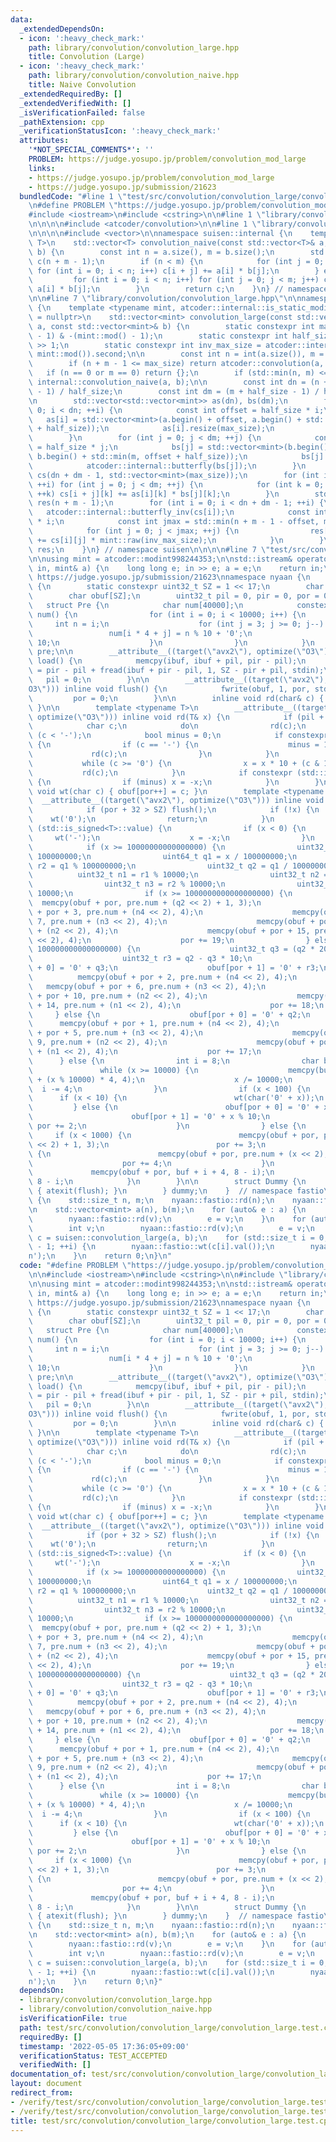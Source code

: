 ```yaml
---
data:
  _extendedDependsOn:
  - icon: ':heavy_check_mark:'
    path: library/convolution/convolution_large.hpp
    title: Convolution (Large)
  - icon: ':heavy_check_mark:'
    path: library/convolution/convolution_naive.hpp
    title: Naive Convolution
  _extendedRequiredBy: []
  _extendedVerifiedWith: []
  _isVerificationFailed: false
  _pathExtension: cpp
  _verificationStatusIcon: ':heavy_check_mark:'
  attributes:
    '*NOT_SPECIAL_COMMENTS*': ''
    PROBLEM: https://judge.yosupo.jp/problem/convolution_mod_large
    links:
    - https://judge.yosupo.jp/problem/convolution_mod_large
    - https://judge.yosupo.jp/submission/21623
  bundledCode: "#line 1 \"test/src/convolution/convolution_large/convolution_large.test.cpp\"\
    \n#define PROBLEM \"https://judge.yosupo.jp/problem/convolution_mod_large\"\n\n\
    #include <iostream>\n#include <cstring>\n\n#line 1 \"library/convolution/convolution_large.hpp\"\
    \n\n\n\n#include <atcoder/convolution>\n\n#line 1 \"library/convolution/convolution_naive.hpp\"\
    \n\n\n\n#include <vector>\n\nnamespace suisen::internal {\n    template <typename\
    \ T>\n    std::vector<T> convolution_naive(const std::vector<T>& a, const std::vector<T>&\
    \ b) {\n        const int n = a.size(), m = b.size();\n        std::vector<T>\
    \ c(n + m - 1);\n        if (n < m) {\n            for (int j = 0; j < m; j++)\
    \ for (int i = 0; i < n; i++) c[i + j] += a[i] * b[j];\n        } else {\n   \
    \         for (int i = 0; i < n; i++) for (int j = 0; j < m; j++) c[i + j] +=\
    \ a[i] * b[j];\n        }\n        return c;\n    }\n} // namespace suisen\n\n\
    \n\n#line 7 \"library/convolution/convolution_large.hpp\"\n\nnamespace suisen\
    \ {\n    template <typename mint, atcoder::internal::is_static_modint_t<mint>*\
    \ = nullptr>\n    std::vector<mint> convolution_large(const std::vector<mint>&\
    \ a, const std::vector<mint>& b) {\n        static constexpr int max_size = (mint::mod()\
    \ - 1) & -(mint::mod() - 1);\n        static constexpr int half_size = max_size\
    \ >> 1;\n        static constexpr int inv_max_size = atcoder::internal::inv_gcd(max_size,\
    \ mint::mod()).second;\n\n        const int n = int(a.size()), m = int(b.size());\n\
    \        if (n + m - 1 <= max_size) return atcoder::convolution(a, b);\n     \
    \   if (n == 0 or m == 0) return {};\n        if (std::min(n, m) <= 60) return\
    \ internal::convolution_naive(a, b);\n\n        const int dn = (n + half_size\
    \ - 1) / half_size;\n        const int dm = (m + half_size - 1) / half_size;\n\
    \n        std::vector<std::vector<mint>> as(dn), bs(dm);\n        for (int i =\
    \ 0; i < dn; ++i) {\n            const int offset = half_size * i;\n         \
    \   as[i] = std::vector<mint>(a.begin() + offset, a.begin() + std::min(n, offset\
    \ + half_size));\n            as[i].resize(max_size);\n            atcoder::internal::butterfly(as[i]);\n\
    \        }\n        for (int j = 0; j < dm; ++j) {\n            const int offset\
    \ = half_size * j;\n            bs[j] = std::vector<mint>(b.begin() + offset,\
    \ b.begin() + std::min(m, offset + half_size));\n            bs[j].resize(max_size);\n\
    \            atcoder::internal::butterfly(bs[j]);\n        }\n        std::vector<std::vector<mint>>\
    \ cs(dn + dm - 1, std::vector<mint>(max_size));\n        for (int i = 0; i < dn;\
    \ ++i) for (int j = 0; j < dm; ++j) {\n            for (int k = 0; k < max_size;\
    \ ++k) cs[i + j][k] += as[i][k] * bs[j][k];\n        }\n        std::vector<mint>\
    \ res(n + m - 1);\n        for (int i = 0; i < dn + dm - 1; ++i) {\n         \
    \   atcoder::internal::butterfly_inv(cs[i]);\n            const int offset = half_size\
    \ * i;\n            const int jmax = std::min(n + m - 1 - offset, max_size);\n\
    \            for (int j = 0; j < jmax; ++j) {\n                res[offset + j]\
    \ += cs[i][j] * mint::raw(inv_max_size);\n            }\n        }\n        return\
    \ res;\n    }\n} // namespace suisen\n\n\n\n#line 7 \"test/src/convolution/convolution_large/convolution_large.test.cpp\"\
    \n\nusing mint = atcoder::modint998244353;\n\nstd::istream& operator>>(std::istream&\
    \ in, mint& a) {\n    long long e; in >> e; a = e;\n    return in;\n}\n\n// from\
    \ https://judge.yosupo.jp/submission/21623\nnamespace nyaan {\n    namespace fastio\
    \ {\n        static constexpr uint32_t SZ = 1 << 17;\n        char ibuf[SZ];\n\
    \        char obuf[SZ];\n        uint32_t pil = 0, pir = 0, por = 0;\n\n     \
    \   struct Pre {\n            char num[40000];\n            constexpr Pre() :\
    \ num() {\n                for (int i = 0; i < 10000; i++) {\n               \
    \     int n = i;\n                    for (int j = 3; j >= 0; j--) {\n       \
    \                 num[i * 4 + j] = n % 10 + '0';\n                        n /=\
    \ 10;\n                    }\n                }\n            }\n        } constexpr\
    \ pre;\n\n        __attribute__((target(\"avx2\"), optimize(\"O3\"))) inline void\
    \ load() {\n            memcpy(ibuf, ibuf + pil, pir - pil);\n            pir\
    \ = pir - pil + fread(ibuf + pir - pil, 1, SZ - pir + pil, stdin);\n         \
    \   pil = 0;\n        }\n\n        __attribute__((target(\"avx2\"), optimize(\"\
    O3\"))) inline void flush() {\n            fwrite(obuf, 1, por, stdout);\n   \
    \         por = 0;\n        }\n\n        inline void rd(char& c) { c = ibuf[pil++];\
    \ }\n\n        template <typename T>\n        __attribute__((target(\"avx2\"),\
    \ optimize(\"O3\"))) inline void rd(T& x) {\n            if (pil + 32 > pir) load();\n\
    \            char c;\n            do\n                rd(c);\n            while\
    \ (c < '-');\n            bool minus = 0;\n            if constexpr (std::is_signed<T>::value)\
    \ {\n                if (c == '-') {\n                    minus = 1;\n       \
    \             rd(c);\n                }\n            }\n            x = 0;\n \
    \           while (c >= '0') {\n                x = x * 10 + (c & 15);\n     \
    \           rd(c);\n            }\n            if constexpr (std::is_signed<T>::value)\
    \ {\n                if (minus) x = -x;\n            }\n        }\n\n        inline\
    \ void wt(char c) { obuf[por++] = c; }\n        template <typename T>\n      \
    \  __attribute__((target(\"avx2\"), optimize(\"O3\"))) inline void wt(T x) {\n\
    \            if (por + 32 > SZ) flush();\n            if (!x) {\n            \
    \    wt('0');\n                return;\n            }\n            if constexpr\
    \ (std::is_signed<T>::value) {\n                if (x < 0) {\n               \
    \     wt('-');\n                    x = -x;\n                }\n            }\n\
    \            if (x >= 10000000000000000) {\n                uint32_t r1 = x %\
    \ 100000000;\n                uint64_t q1 = x / 100000000;\n                uint32_t\
    \ r2 = q1 % 100000000;\n                uint32_t q2 = q1 / 100000000;\n      \
    \          uint32_t n1 = r1 % 10000;\n                uint32_t n2 = r1 / 10000;\n\
    \                uint32_t n3 = r2 % 10000;\n                uint32_t n4 = r2 /\
    \ 10000;\n                if (x >= 1000000000000000000) {\n                  \
    \  memcpy(obuf + por, pre.num + (q2 << 2) + 1, 3);\n                    memcpy(obuf\
    \ + por + 3, pre.num + (n4 << 2), 4);\n                    memcpy(obuf + por +\
    \ 7, pre.num + (n3 << 2), 4);\n                    memcpy(obuf + por + 11, pre.num\
    \ + (n2 << 2), 4);\n                    memcpy(obuf + por + 15, pre.num + (n1\
    \ << 2), 4);\n                    por += 19;\n                } else if (x >=\
    \ 100000000000000000) {\n                    uint32_t q3 = (q2 * 205) >> 11;\n\
    \                    uint32_t r3 = q2 - q3 * 10;\n                    obuf[por\
    \ + 0] = '0' + q3;\n                    obuf[por + 1] = '0' + r3;\n          \
    \          memcpy(obuf + por + 2, pre.num + (n4 << 2), 4);\n                 \
    \   memcpy(obuf + por + 6, pre.num + (n3 << 2), 4);\n                    memcpy(obuf\
    \ + por + 10, pre.num + (n2 << 2), 4);\n                    memcpy(obuf + por\
    \ + 14, pre.num + (n1 << 2), 4);\n                    por += 18;\n           \
    \     } else {\n                    obuf[por + 0] = '0' + q2;\n              \
    \      memcpy(obuf + por + 1, pre.num + (n4 << 2), 4);\n                    memcpy(obuf\
    \ + por + 5, pre.num + (n3 << 2), 4);\n                    memcpy(obuf + por +\
    \ 9, pre.num + (n2 << 2), 4);\n                    memcpy(obuf + por + 13, pre.num\
    \ + (n1 << 2), 4);\n                    por += 17;\n                }\n      \
    \      } else {\n                int i = 8;\n                char buf[12];\n \
    \               while (x >= 10000) {\n                    memcpy(buf + i, pre.num\
    \ + (x % 10000) * 4, 4);\n                    x /= 10000;\n                  \
    \  i -= 4;\n                }\n                if (x < 100) {\n              \
    \      if (x < 10) {\n                        wt(char('0' + x));\n           \
    \         } else {\n                        obuf[por + 0] = '0' + x / 10;\n  \
    \                      obuf[por + 1] = '0' + x % 10;\n                       \
    \ por += 2;\n                    }\n                } else {\n               \
    \     if (x < 1000) {\n                        memcpy(obuf + por, pre.num + (x\
    \ << 2) + 1, 3);\n                        por += 3;\n                    } else\
    \ {\n                        memcpy(obuf + por, pre.num + (x << 2), 4);\n    \
    \                    por += 4;\n                    }\n                }\n   \
    \             memcpy(obuf + por, buf + i + 4, 8 - i);\n                por +=\
    \ 8 - i;\n            }\n        }\n\n        struct Dummy {\n            Dummy()\
    \ { atexit(flush); }\n        } dummy;\n    }  // namespace fastio\n}\n\nint main()\
    \ {\n    std::size_t n, m;\n    nyaan::fastio::rd(n);\n    nyaan::fastio::rd(m);\n\
    \n    std::vector<mint> a(n), b(m);\n    for (auto& e : a) {\n        int v;\n\
    \        nyaan::fastio::rd(v);\n        e = v;\n    }\n    for (auto& e : b) {\n\
    \        int v;\n        nyaan::fastio::rd(v);\n        e = v;\n    }\n\n    std::vector<mint>\
    \ c = suisen::convolution_large(a, b);\n    for (std::size_t i = 0; i < n + m\
    \ - 1; ++i) {\n        nyaan::fastio::wt(c[i].val());\n        nyaan::fastio::wt('\\\
    n');\n    }\n    return 0;\n}\n"
  code: "#define PROBLEM \"https://judge.yosupo.jp/problem/convolution_mod_large\"\
    \n\n#include <iostream>\n#include <cstring>\n\n#include \"library/convolution/convolution_large.hpp\"\
    \n\nusing mint = atcoder::modint998244353;\n\nstd::istream& operator>>(std::istream&\
    \ in, mint& a) {\n    long long e; in >> e; a = e;\n    return in;\n}\n\n// from\
    \ https://judge.yosupo.jp/submission/21623\nnamespace nyaan {\n    namespace fastio\
    \ {\n        static constexpr uint32_t SZ = 1 << 17;\n        char ibuf[SZ];\n\
    \        char obuf[SZ];\n        uint32_t pil = 0, pir = 0, por = 0;\n\n     \
    \   struct Pre {\n            char num[40000];\n            constexpr Pre() :\
    \ num() {\n                for (int i = 0; i < 10000; i++) {\n               \
    \     int n = i;\n                    for (int j = 3; j >= 0; j--) {\n       \
    \                 num[i * 4 + j] = n % 10 + '0';\n                        n /=\
    \ 10;\n                    }\n                }\n            }\n        } constexpr\
    \ pre;\n\n        __attribute__((target(\"avx2\"), optimize(\"O3\"))) inline void\
    \ load() {\n            memcpy(ibuf, ibuf + pil, pir - pil);\n            pir\
    \ = pir - pil + fread(ibuf + pir - pil, 1, SZ - pir + pil, stdin);\n         \
    \   pil = 0;\n        }\n\n        __attribute__((target(\"avx2\"), optimize(\"\
    O3\"))) inline void flush() {\n            fwrite(obuf, 1, por, stdout);\n   \
    \         por = 0;\n        }\n\n        inline void rd(char& c) { c = ibuf[pil++];\
    \ }\n\n        template <typename T>\n        __attribute__((target(\"avx2\"),\
    \ optimize(\"O3\"))) inline void rd(T& x) {\n            if (pil + 32 > pir) load();\n\
    \            char c;\n            do\n                rd(c);\n            while\
    \ (c < '-');\n            bool minus = 0;\n            if constexpr (std::is_signed<T>::value)\
    \ {\n                if (c == '-') {\n                    minus = 1;\n       \
    \             rd(c);\n                }\n            }\n            x = 0;\n \
    \           while (c >= '0') {\n                x = x * 10 + (c & 15);\n     \
    \           rd(c);\n            }\n            if constexpr (std::is_signed<T>::value)\
    \ {\n                if (minus) x = -x;\n            }\n        }\n\n        inline\
    \ void wt(char c) { obuf[por++] = c; }\n        template <typename T>\n      \
    \  __attribute__((target(\"avx2\"), optimize(\"O3\"))) inline void wt(T x) {\n\
    \            if (por + 32 > SZ) flush();\n            if (!x) {\n            \
    \    wt('0');\n                return;\n            }\n            if constexpr\
    \ (std::is_signed<T>::value) {\n                if (x < 0) {\n               \
    \     wt('-');\n                    x = -x;\n                }\n            }\n\
    \            if (x >= 10000000000000000) {\n                uint32_t r1 = x %\
    \ 100000000;\n                uint64_t q1 = x / 100000000;\n                uint32_t\
    \ r2 = q1 % 100000000;\n                uint32_t q2 = q1 / 100000000;\n      \
    \          uint32_t n1 = r1 % 10000;\n                uint32_t n2 = r1 / 10000;\n\
    \                uint32_t n3 = r2 % 10000;\n                uint32_t n4 = r2 /\
    \ 10000;\n                if (x >= 1000000000000000000) {\n                  \
    \  memcpy(obuf + por, pre.num + (q2 << 2) + 1, 3);\n                    memcpy(obuf\
    \ + por + 3, pre.num + (n4 << 2), 4);\n                    memcpy(obuf + por +\
    \ 7, pre.num + (n3 << 2), 4);\n                    memcpy(obuf + por + 11, pre.num\
    \ + (n2 << 2), 4);\n                    memcpy(obuf + por + 15, pre.num + (n1\
    \ << 2), 4);\n                    por += 19;\n                } else if (x >=\
    \ 100000000000000000) {\n                    uint32_t q3 = (q2 * 205) >> 11;\n\
    \                    uint32_t r3 = q2 - q3 * 10;\n                    obuf[por\
    \ + 0] = '0' + q3;\n                    obuf[por + 1] = '0' + r3;\n          \
    \          memcpy(obuf + por + 2, pre.num + (n4 << 2), 4);\n                 \
    \   memcpy(obuf + por + 6, pre.num + (n3 << 2), 4);\n                    memcpy(obuf\
    \ + por + 10, pre.num + (n2 << 2), 4);\n                    memcpy(obuf + por\
    \ + 14, pre.num + (n1 << 2), 4);\n                    por += 18;\n           \
    \     } else {\n                    obuf[por + 0] = '0' + q2;\n              \
    \      memcpy(obuf + por + 1, pre.num + (n4 << 2), 4);\n                    memcpy(obuf\
    \ + por + 5, pre.num + (n3 << 2), 4);\n                    memcpy(obuf + por +\
    \ 9, pre.num + (n2 << 2), 4);\n                    memcpy(obuf + por + 13, pre.num\
    \ + (n1 << 2), 4);\n                    por += 17;\n                }\n      \
    \      } else {\n                int i = 8;\n                char buf[12];\n \
    \               while (x >= 10000) {\n                    memcpy(buf + i, pre.num\
    \ + (x % 10000) * 4, 4);\n                    x /= 10000;\n                  \
    \  i -= 4;\n                }\n                if (x < 100) {\n              \
    \      if (x < 10) {\n                        wt(char('0' + x));\n           \
    \         } else {\n                        obuf[por + 0] = '0' + x / 10;\n  \
    \                      obuf[por + 1] = '0' + x % 10;\n                       \
    \ por += 2;\n                    }\n                } else {\n               \
    \     if (x < 1000) {\n                        memcpy(obuf + por, pre.num + (x\
    \ << 2) + 1, 3);\n                        por += 3;\n                    } else\
    \ {\n                        memcpy(obuf + por, pre.num + (x << 2), 4);\n    \
    \                    por += 4;\n                    }\n                }\n   \
    \             memcpy(obuf + por, buf + i + 4, 8 - i);\n                por +=\
    \ 8 - i;\n            }\n        }\n\n        struct Dummy {\n            Dummy()\
    \ { atexit(flush); }\n        } dummy;\n    }  // namespace fastio\n}\n\nint main()\
    \ {\n    std::size_t n, m;\n    nyaan::fastio::rd(n);\n    nyaan::fastio::rd(m);\n\
    \n    std::vector<mint> a(n), b(m);\n    for (auto& e : a) {\n        int v;\n\
    \        nyaan::fastio::rd(v);\n        e = v;\n    }\n    for (auto& e : b) {\n\
    \        int v;\n        nyaan::fastio::rd(v);\n        e = v;\n    }\n\n    std::vector<mint>\
    \ c = suisen::convolution_large(a, b);\n    for (std::size_t i = 0; i < n + m\
    \ - 1; ++i) {\n        nyaan::fastio::wt(c[i].val());\n        nyaan::fastio::wt('\\\
    n');\n    }\n    return 0;\n}"
  dependsOn:
  - library/convolution/convolution_large.hpp
  - library/convolution/convolution_naive.hpp
  isVerificationFile: true
  path: test/src/convolution/convolution_large/convolution_large.test.cpp
  requiredBy: []
  timestamp: '2022-05-05 17:36:05+09:00'
  verificationStatus: TEST_ACCEPTED
  verifiedWith: []
documentation_of: test/src/convolution/convolution_large/convolution_large.test.cpp
layout: document
redirect_from:
- /verify/test/src/convolution/convolution_large/convolution_large.test.cpp
- /verify/test/src/convolution/convolution_large/convolution_large.test.cpp.html
title: test/src/convolution/convolution_large/convolution_large.test.cpp
---
```


